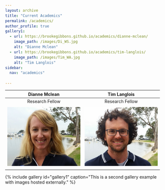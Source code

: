 ```yaml
---
layout: archive
title: "Current Academics"
permalink: /academics/
author_profile: true
gallery1:
  - url: https://brookegibbons.github.io/academics/dianne-mclean/
    image_path: /images/Di_WS.jpg
    alt: "Dianne Mclean"
  - url: https://brookegibbons.github.io/academics/tim-langlois/
    image_path: /images/Tim_WA.jpg
    alt: "Tim Langlois"
sidebar:
  nav: "academics"

---
```

 **Dianne Mclean**  | **Tim Langlois**
:------------------:|:-----------------:
Research Fellow     |   Research Fellow
<a href="https://brookegibbons.github.io/academics/dianne-mclean/"><img src='/images/Di_WS.jpg' vspace="5"></a>|<a href="https://brookegibbons.github.io/academics/tim-langlois/"><img src='/images/Tim_WA.jpg' vspace="5"></a>


{% include gallery id="gallery1" caption="This is a second gallery example with images hosted externally." %}
 
 
